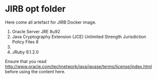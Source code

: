 # JIRB opt folder

Here come all artefact for JIRB Docker image.

1. Oracle Server JRE 8u92
1. Java Cryptography Extension (JCE) Unlimited Strength Jurisdiction Policy Files 8
1.
2. JRuby 9.1.2.0

Ensure that you read http://www.oracle.com/technetwork/java/javase/terms/license/index.html before using the content here.

